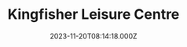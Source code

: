 ---
date: 2023-11-20T08:14:18.000Z
title: Kingfisher Leisure Centre
latitude: 52.03620184015773
longitude: 0.7340587308937416
url: http://www.ssleisure.co.uk
category: checkin
---